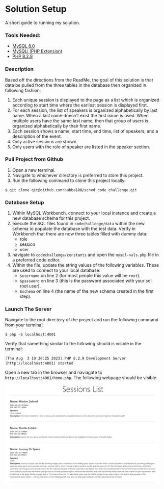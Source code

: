 # Solution Setup

A short guide to running my solution. 

### Tools Needed:
- [MySQL 8.0](https://downloads.mysql.com/archives/get/p/25/file/mysql-installer-web-community-8.0.19.0.msi)
- [MySQLi (PHP Extension)](https://www.php.net/manual/en/mysqli.installation.php)
- [PHP 8.2.9](https://www.php.net/manual/en/install.php)

### Description

Based off the directions from the ReadMe, the goal of this solution is that data be pulled from the three tables in the database then organized in following fashion:

1. Each unique session is displayed to the page as a list which is organized according to start time  where the earliest session is displayed first. 
2. For each session, the list of speakers is organized alphabetically by last name. When a last name doesn't exist the first name is used. When multiple users have the same last name, then that group of users is organized alphabetically by their first name. 
3. Each session shows a name, start time, end time, list of speakers, and a description of the event. 
4. Only active sessions are shown.
5. Only users with the role of speaker are listed in the speaker section.

### Pull Project from Github

1. Open a new terminal.
2. Navigate to whichever directory is preferred to store this project.
3. Run the following command to clone this project locally: 
```
$ git clone git@github.com:hubba180/sched_code_challenge.git
``` 

### Database Setup
1. Within MySQL Workbench, connect to your local instance and create a new database schema for this project. 
2. execute the SQL files found in `codechallenge/data` within the new schema to populate the database with the test data. Verify in Workbench that there are now three tables filled with dummy data:
    - role
    - session
    - user
3. navigate to `codechallenge/constants` and open the `mysql-vals.php` file in a preferred code editor. 
4. Within the file, update the string values of the following variables. These are used to connect to your local database:
    - `$username` on line 2 (for most people this value will be `root`).
    - `$password` on line 3 (this is the password associated with your sql root user).
    - `$schema` on line 4 (the name of the new schema created in the first step). 

### Launch The Server

Navigate to the root directory of the project and run the following command from your terminal:

```
$ php -S localhost:4001 
```
Verify that something similar to the following should is visible in the terminal: 
```
[Thu Aug  3 10:36:25 2023] PHP 8.2.9 Development Server (http://localhost:4001) started
```
Open a new tab in the browser and naviagate to `http://localhost:4001/home.php`. The following webpage should be visible:

<img src="browser-view.png" width="800">